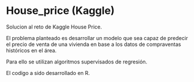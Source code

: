 # House_price (Kaggle)

Solucion al reto de Kaggle House Price.

El problema planteado es desarrollar un modelo que sea capaz de predecir el precio de venta de una vivienda en base a los datos de compraventas históricos en el área.

Para ello se utilizan algoritmos supervisados de regresión.

El codigo a sido desarrollado en R.


